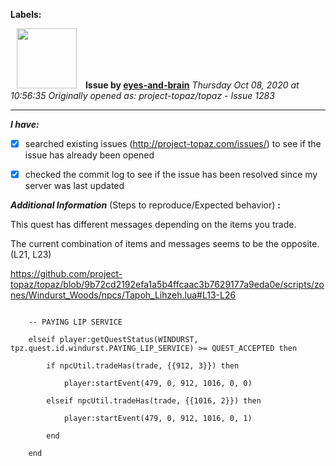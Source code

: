 **Labels:**



<a href="https://github.com/eyes-and-brain"><img src="https://avatars0.githubusercontent.com/u/71148313?v=4" width="96" height="96" hspace="10"></img></a> **Issue by [eyes-and-brain](https://github.com/eyes-and-brain)**
_Thursday Oct 08, 2020 at 10:56:35_
_Originally opened as: project-topaz/topaz - Issue 1283_

----

<!-- place 'x' mark between square [] brackets to checkmark box -->
**_I have:_**

- [x] searched existing issues (http://project-topaz.com/issues/) to see if the issue has already been opened
- [x] checked the commit log to see if the issue has been resolved since my server was last updated

**_Additional Information_** (Steps to reproduce/Expected behavior) **:** 

This quest has different messages depending on the items you trade.
The current combination of items and messages seems to be the opposite. (L21, L23)

https://github.com/project-topaz/topaz/blob/9b72cd2192efa1a5b4ffcaac3b7629177a9eda0e/scripts/zones/Windurst_Woods/npcs/Tapoh_Lihzeh.lua#L13-L26

```
    -- PAYING LIP SERVICE
    elseif player:getQuestStatus(WINDURST, tpz.quest.id.windurst.PAYING_LIP_SERVICE) >= QUEST_ACCEPTED then
        if npcUtil.tradeHas(trade, {{912, 3}}) then
            player:startEvent(479, 0, 912, 1016, 0, 0)
        elseif npcUtil.tradeHas(trade, {{1016, 2}}) then
            player:startEvent(479, 0, 912, 1016, 0, 1)
        end
    end
```





